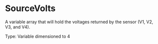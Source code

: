 # SourceVolts

A variable array that will hold the voltages returned by the sensor (V1, V2, V3, and V4).

Type: Variable dimensioned to 4

